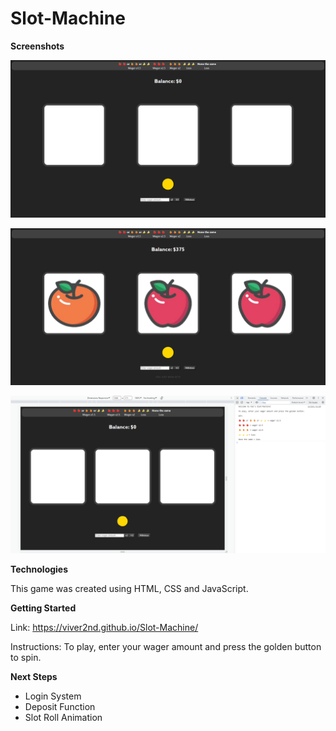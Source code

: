 # Slot-Machine

**Screenshots**

![Alt text](images/image.png)

![Alt text](images/image-1.png)

![Alt text](images/image-2.png)

**Technologies**

This game was created using HTML, CSS and JavaScript. 

**Getting Started**

Link:
https://viver2nd.github.io/Slot-Machine/

Instructions:
To play, enter your wager amount and press the golden button to spin.

**Next Steps**
- Login System
- Deposit Function
- Slot Roll Animation